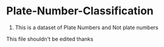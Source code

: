 # Plate-Number-Classification
1. This is a dataset of Plate Numbers and Not plate numbers

This file shouldn't be edited thanks
